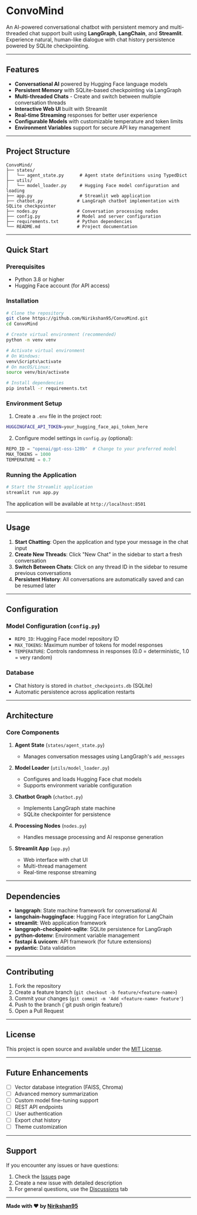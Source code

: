 # ConvoMind

An AI-powered conversational chatbot with persistent memory and multi-threaded chat support built using **LangGraph**, **LangChain**, and **Streamlit**. Experience natural, human-like dialogue with chat history persistence powered by SQLite checkpointing.

---

##  Features

-  **Conversational AI** powered by Hugging Face language models
-  **Persistent Memory** with SQLite-based checkpointing via LangGraph
-  **Multi-threaded Chats** - Create and switch between multiple conversation threads
-  **Interactive Web UI** built with Streamlit
-  **Real-time Streaming** responses for better user experience
-  **Configurable Models** with customizable temperature and token limits
-  **Environment Variables** support for secure API key management

---

##  Project Structure

```
ConvoMind/
├── states/
│   └── agent_state.py      # Agent state definitions using TypedDict
├── utils/
│   └── model_loader.py     # Hugging Face model configuration and loading
├── app.py                  # Streamlit web application
├── chatbot.py             # LangGraph chatbot implementation with SQLite checkpointer
├── nodes.py               # Conversation processing nodes
├── config.py              # Model and server configuration
├── requirements.txt       # Python dependencies
└── README.md              # Project documentation
```

---

##  Quick Start

### Prerequisites
- Python 3.8 or higher
- Hugging Face account (for API access)

### Installation

```bash
# Clone the repository
git clone https://github.com/Nirikshan95/ConvoMind.git
cd ConvoMind

# Create virtual environment (recommended)
python -m venv venv

# Activate virtual environment
# On Windows:
venv\Scripts\activate
# On macOS/Linux:
source venv/bin/activate

# Install dependencies
pip install -r requirements.txt
```

### Environment Setup

1. Create a `.env` file in the project root:
```bash
HUGGINGFACE_API_TOKEN=your_hugging_face_api_token_here
```

2. Configure model settings in `config.py` (optional):
```python
REPO_ID = "openai/gpt-oss-120b"  # Change to your preferred model
MAX_TOKENS = 1000
TEMPERATURE = 0.7
```

### Running the Application

```bash
# Start the Streamlit application
streamlit run app.py
```

The application will be available at `http://localhost:8501`

---

##  Usage

1. **Start Chatting**: Open the application and type your message in the chat input
2. **Create New Threads**: Click "New Chat" in the sidebar to start a fresh conversation
3. **Switch Between Chats**: Click on any thread ID in the sidebar to resume previous conversations
4. **Persistent History**: All conversations are automatically saved and can be resumed later

---

##  Configuration

### Model Configuration (`config.py`)
- `REPO_ID`: Hugging Face model repository ID
- `MAX_TOKENS`: Maximum number of tokens for model responses
- `TEMPERATURE`: Controls randomness in responses (0.0 = deterministic, 1.0 = very random)

### Database
- Chat history is stored in `chatbot_checkpoints.db` (SQLite)
- Automatic persistence across application restarts

---

##  Architecture

### Core Components

1. **Agent State** (`states/agent_state.py`)
   - Manages conversation messages using LangGraph's `add_messages`

2. **Model Loader** (`utils/model_loader.py`)
   - Configures and loads Hugging Face chat models
   - Supports environment variable configuration

3. **Chatbot Graph** (`chatbot.py`)
   - Implements LangGraph state machine
   - SQLite checkpointer for persistence

4. **Processing Nodes** (`nodes.py`)
   - Handles message processing and AI response generation

5. **Streamlit App** (`app.py`)
   - Web interface with chat UI
   - Multi-thread management
   - Real-time response streaming

---

##  Dependencies

- **langgraph**: State machine framework for conversational AI
- **langchain-huggingface**: Hugging Face integration for LangChain
- **streamlit**: Web application framework
- **langgraph-checkpoint-sqlite**: SQLite persistence for LangGraph
- **python-dotenv**: Environment variable management
- **fastapi & uvicorn**: API framework (for future extensions)
- **pydantic**: Data validation

---

##  Contributing

1. Fork the repository
2. Create a feature branch (`git checkout -b feature/<feature-name>`)
3. Commit your changes (`git commit -m 'Add <feature-name> feature'`)
4. Push to the branch (`git push origin feature/<feature-name>)
5. Open a Pull Request

---

##  License

This project is open source and available under the [MIT License](LICENSE).

---

##  Future Enhancements

- [ ] Vector database integration (FAISS, Chroma)
- [ ] Advanced memory summarization
- [ ] Custom model fine-tuning support
- [ ] REST API endpoints
- [ ] User authentication
- [ ] Export chat history
- [ ] Theme customization

---

##  Support

If you encounter any issues or have questions:

1. Check the [Issues](https://github.com/Nirikshan95/ConvoMind/issues) page
2. Create a new issue with detailed description
3. For general questions, use the [Discussions](https://github.com/Nirikshan95/ConvoMind/discussions) tab

---

**Made with ❤️ by [Nirikshan95](https://github.com/Nirikshan95)**